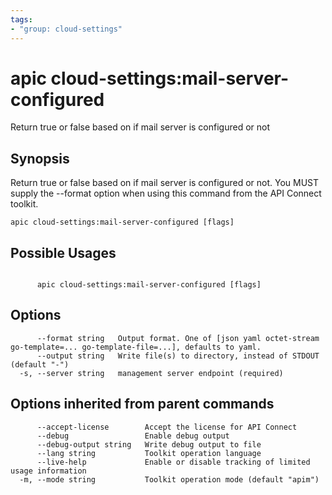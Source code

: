 ```yaml
---
tags:
- "group: cloud-settings"
---
```

# apic cloud-settings:mail-server-configured

Return true or false based on if mail server is configured or not

## Synopsis

Return true or false based on if mail server is configured or not. You MUST supply the --format option when using this command from the API Connect toolkit.

```
apic cloud-settings:mail-server-configured [flags]
```

## Possible Usages

```

      apic cloud-settings:mail-server-configured [flags]

```

## Options

```
      --format string   Output format. One of [json yaml octet-stream go-template=... go-template-file=...], defaults to yaml.
      --output string   Write file(s) to directory, instead of STDOUT (default "-")
  -s, --server string   management server endpoint (required)
```

## Options inherited from parent commands

```
      --accept-license        Accept the license for API Connect
      --debug                 Enable debug output
      --debug-output string   Write debug output to file
      --lang string           Toolkit operation language
      --live-help             Enable or disable tracking of limited usage information
  -m, --mode string           Toolkit operation mode (default "apim")
```
